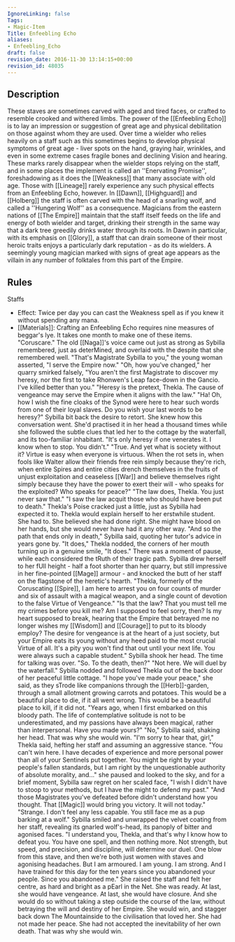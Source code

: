 ```yaml
---
IgnoreLinking: false
Tags:
- Magic-Item
Title: Enfeebling Echo
aliases:
- Enfeebling_Echo
draft: false
revision_date: 2016-11-30 13:14:15+00:00
revision_id: 48035
---
```


## Description
These staves are sometimes carved with aged and tired faces, or crafted to resemble crooked and withered limbs. The power of the [[Enfeebling Echo]] is to lay an impression or suggestion of great age and physical debilitation on those against whom they are used. Over time a wielder who relies heavily on a staff such as this sometimes begins to develop physical symptoms of great age - liver spots on the hand, graying hair, wrinkles, and even in some extreme cases fragile bones and declining Vision and hearing. These marks rarely disappear when the wielder stops relying on the staff, and in some places the implement is called an ''Enervating Promise'', foreshadowing as it does the [[Weakness]] that many associate with old age. Those with [[Lineage]] rarely experience any such physical effects from an Enfeebling Echo, however.
In [[Dawn]], [[Highguard]] and [[Holberg]] the staff is often carved with the head of a snarling wolf, and called a ''Hungering Wolf'' as a consequence. Magicians from the eastern nations of [[The Empire]] maintain that the staff itself feeds on the life and energy of both wielder and target, drinking their strength in the same way that a dark tree greedily drinks water through its roots. In Dawn in particular, with its emphasis on [[Glory]], a staff that can drain someone of their most heroic traits enjoys a particularly dark reputation - as do its wielders. A seemingly young magician marked with signs of great age appears as the villain in any number of folktales from this part of the Empire.
## Rules
Staffs
* Effect: Twice per day you can cast the Weakness spell as if you knew it without spending any mana.
* [[Materials]]: Crafting an Enfeebling Echo requires nine measures of beggar's lye. It takes one month to make one of these items.
"Coruscare." The old [[Naga]]'s voice came out just as strong as Sybilla remembered, just as deterMined, and overlaid with the despite that she remembered well.
"That's Magistrate Sybilla to you," the young woman asserted, "I serve the Empire now."
"Oh, how you've changed," her quarry smirked falsely, "You aren't the first Magistrate to discover my heresy, nor the first to take Rhonwen's Leap face-down in the Gancio. I've killed better than you."
"Heresy is the pretext, Thekla. The cause of vengeance may serve the Empire when it aligns with the law."
"Ha! Oh, how I wish the fine cloaks of the Synod were here to hear such words from one of their loyal slaves. Do you wish your last words to be heresy?"
Sybilla bit back the desire to retort. She knew how this conversation went. She'd practised it in her head a thousand times while she followed the subtle clues that led her to the cottage by the waterfall, and its too-familiar inhabitant. "It's only heresy if one venerates it. I know when to stop. You didn't."
"True. And yet what is society without it? Virtue is easy when everyone is virtuous. When the rot sets in, when fools like Walter allow their friends free rein simply because they're rich, when entire Spires and entire cities drench themselves in the fruits of unjust exploitation and ceaseless [[War]] and believe themselves right simply because they have the power to exert their will - who speaks for the exploited? Who speaks for peace?"
"The law does, Thekla. You just never saw that."
"I saw the law acquit those who should have been put to death." Thekla's Poise cracked just a little, just as Sybilla had expected it to. Thekla would explain herself to her erstwhile student. She had to. She believed she had done right. She might have blood on her hands, but she would never have had it any other way.
"And so the path that ends only in death," Sybilla said, quoting her tutor's advice in years gone by.
"It does," Thekla nodded, the corners of her mouth turning up in a genuine smile, "It does."
There was a moment of pause, while each considered the tRuth of their tragic path.
Sybilla drew herself to her fUll height - half a foot shorter than her quarry, but still impressive in her fine-pointed [[Mage]] armour - and knocked the butt of her staff on the flagstone of the heretic's hearth. "Thekla, formerly of the Coruscating [[Spire]], I am here to arrest you on four counts of murder and six of assault with a magical weapon, and a single count of devotion to the false Virtue of Vengeance."
"Is that the law? That you must tell me my crimes before you kill me? Am I supposed to feel sorry, then? Is my heart supposed to break, hearing that the Empire that betrayed me no longer wishes my [[Wisdom]] and [[Courage]] to put to its bloody employ? The desire for vengeance is at the heart of a just society, but your Empire eats its young without any heed paid to the most crucial Virtue of all. It's a pity you won't find that out until your next life. You were always such a capable student."
Sybilla shook her head. The time for talking was over. "So. To the death, then?"
"Not here. We will duel by the waterfall."
Sybilla nodded and followed Thekla out of the back door of her peaceful little cottage. "I hope you've made your peace," she said, as they sTrode like companions through the [[Herb]]-garden, through a small allotment growing carrots and potatoes. This would be a beautiful place to die, if it all went wrong. This would be a beautiful place to kill, if it did not.
"Years ago, when I first embarked on this bloody path. The life of contemplative solitude is not to be underestimated, and my passions have always been magical, rather than interpersonal. Have you made yours?"
"No," Sybilla said, shaking her head. That was why she would win.
"I'm sorry to hear that, girl," Thekla said, hefting her staff and assuming an aggressive stance. "You can't win here. I have decades of experience and more personal power than all of your Sentinels put together. You might be right by your people's fallen standards, but I am right by the unquestionable authority of absolute morality, and..." she paused and looked to the sky, and for a brief moment, Sybilla saw regret on her scaled face, "I wish I didn't have to stoop to your methods, but I have the might to defend my past."
"And those Magistrates you've defeated before didn't understand how you thought. That [[Magic]] would bring you victory. It will not today."
"Strange. I don't feel any less capable. You still face me as a pup barking at a wolf."
Sybilla smiled and unwrapped the velvet coating from her staff, revealing its gnarled wolf's-head, its panoply of bitter and agonised faces. "I understand you, Thekla, and that's why I know how to defeat you. You have one spell, and then nothing more. Not strength, but speed, and precision, and discipline, will determine our duel. One blow from this stave, and then we're both just women with staves and agonising headaches. But I am armoured. I am young. I am strong. And I have trained for this day for the ten years since you abandoned your people. Since you abandoned me." She raised the staff and felt her centre, as hard and bright as a pEarl in the Net. She was ready. At last, she would have vengeance. At last, she would have closure. And she would do so without taking a step outside the course of the law, without betraying the will and destiny of her Empire. She would win, and stagger back down The Mountainside to the civilisation that loved her.
She had not made her peace. She had not accepted the inevitability of her own death. That was why she would win.